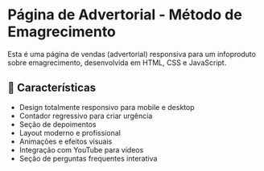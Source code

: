 # Página de Advertorial - Método de Emagrecimento

Esta é uma página de vendas (advertorial) responsiva para um infoproduto sobre emagrecimento, desenvolvida em HTML, CSS e JavaScript.

## 🚀 Características

- Design totalmente responsivo para mobile e desktop
- Contador regressivo para criar urgência
- Seção de depoimentos
- Layout moderno e profissional
- Animações e efeitos visuais
- Integração com YouTube para vídeos
- Seção de perguntas frequentes interativa
